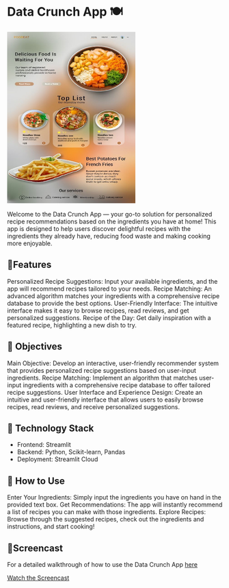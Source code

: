 # Data Crunch App 🍽️
<img src= "Image/pic3.jpg" width="300" height="400"/>

Welcome to the Data Crunch App — your go-to solution for personalized recipe recommendations based on the ingredients you have at home! This app is designed to help users discover delightful recipes with the ingredients they already have, reducing food waste and making cooking more enjoyable.

## 🥓Features
Personalized Recipe Suggestions: Input your available ingredients, and the app will recommend recipes tailored to your needs.
Recipe Matching: An advanced algorithm matches your ingredients with a comprehensive recipe database to provide the best options.
User-Friendly Interface: The intuitive interface makes it easy to browse recipes, read reviews, and get personalized suggestions.
Recipe of the Day: Get daily inspiration with a featured recipe, highlighting a new dish to try.

## 🥓 Objectives
Main Objective: Develop an interactive, user-friendly recommender system that provides personalized recipe suggestions based on user-input ingredients.
Recipe Matching: Implement an algorithm that matches user-input ingredients with a comprehensive recipe database to offer tailored recipe suggestions.
User Interface and Experience Design: Create an intuitive and user-friendly interface that allows users to easily browse recipes, read reviews, and receive personalized suggestions.

## 🥓 Technology Stack
- Frontend: Streamlit
- Backend: Python, Scikit-learn, Pandas
- Deployment: Streamlit Cloud

## 🥓 How to Use
Enter Your Ingredients: Simply input the ingredients you have on hand in the provided text box.
Get Recommendations: The app will instantly recommend a list of recipes you can make with those ingredients.
Explore Recipes: Browse through the suggested recipes, check out the ingredients and instructions, and start cooking!

## 🥓Screencast
For a detailed walkthrough of how to use the Data Crunch App [here](https://data-crunch-app.streamlit.app/)

[Watch the Screencast](Image/screencast.webm)

